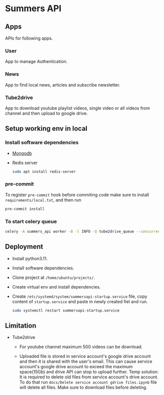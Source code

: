 # Summers API

## Apps

APIs for following apps.

### User

App to manage Authentication.

### News

App to find local news, articles and subscribe newsletter.

### Tube2drive

App to download youtube playlist videos, single video or all videos from channel
and then upload to google drive.

## Setup working env in local

### Install software dependencies

- [Mongodb](https://www.mongodb.com/try/download/community)
- Redis server

    ```sh
    sudo apt install redis-server
    ```

### pre-commit

To register `pre-commit` hook before commiting code make sure to install
`requirements/local.txt`, and then run

```sh
pre-commit install
```

### To start celery queue

```sh
celery -A summers_api worker -B -l INFO -Q tube2drive_queue --concurrency=1
```

## Deployment

- Install python3.11.
- Install software dependencies.
- Clone project at `/home/ubuntu/projects/`.
- Create virtual env and install dependencies.
- Create `/etc/systemd/system/summersapi-startup.service` file, copy
content of `startup.service` and paste in newly created fiel and run.

    ```sh
    sudo systemctl restart summersapi-startup.service
    ```

## Limitation

- Tube2drive
  - For youtube channel maximum 500 videos can be download.

  - Uploaded file is stored in service account's google drive account
    and then it is shared with the user's email. This can cause service account's
    google drive account to exceed the maximum space(15Gb) and drive API can stop
    to upload further.
    Temp solution: It is required to delete old files from service account's
    drive account. To do that run `docs/Delete service account gdrive files.ipynb`
    file will delete all files. Make sure to download files before deleting.
